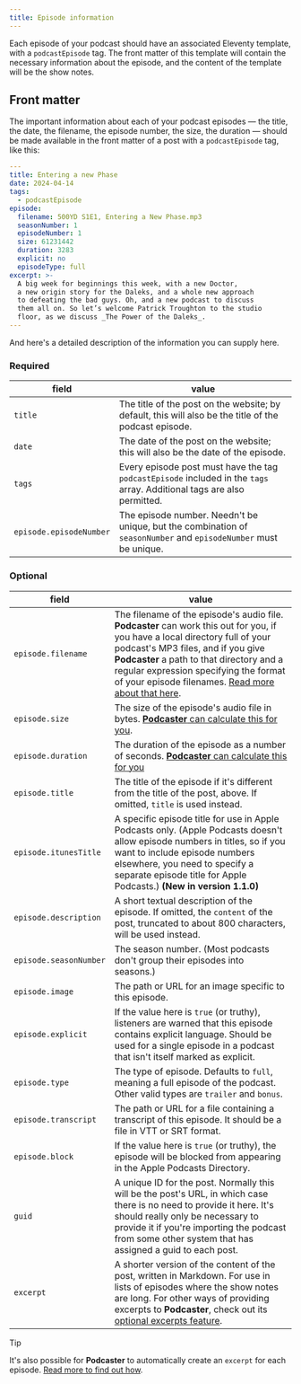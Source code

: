 ```yaml
---
title: Episode information
---
```

Each episode of your podcast should have an associated Eleventy template, with a `podcastEpisode` tag. The front matter of this template will contain the necessary information about the episode, and the content of the template will be the show notes.

## Front matter

The important information about each of your podcast episodes — the title, the date, the filename, the episode number, the size, the duration — should be made available in the front matter of a post with a `podcastEpisode` tag, like this:

```yaml
---
title: Entering a new Phase
date: 2024-04-14
tags:
  - podcastEpisode
episode:
  filename: 500YD S1E1, Entering a New Phase.mp3
  seasonNumber: 1
  episodeNumber: 1
  size: 61231442
  duration: 3283
  explicit: no
  episodeType: full
excerpt: >-
  A big week for beginnings this week, with a new Doctor, 
  a new origin story for the Daleks, and a whole new approach 
  to defeating the bad guys. Oh, and a new podcast to discuss 
  them all on. So let’s welcome Patrick Troughton to the studio
  floor, as we discuss _The Power of the Daleks_.
---
```

And here's a detailed description of the information you can supply here.

### Required

| field | value |
| ----- | ----- |
| `title` | The title of the post on the website; by default, this will also be the title of the podcast episode. |
| `date` | The date of the post on the website; this will also be the date of the episode. |
| `tags` | Every episode post must have the tag `podcastEpisode` included in the `tags` array. Additional tags are also permitted. |
| `episode.episodeNumber` | The episode number. Needn't be unique, but the combination of `seasonNumber` and `episodeNumber` must be unique. |

### Optional

| field | value |
| ----- | ----- |
| `episode.filename` | The filename of the episode's audio file. **Podcaster** can work this out for you, if you have a local directory full of your podcast's MP3 files, and if you give **Podcaster** a path to that directory and a regular expression specifying the format of your episode filenames. [Read more about that here](filename-size-and-duration.md). |
| `episode.size` | The size of the episode's audio file in bytes. [**Podcaster** can calculate this for you](filename-size-and-duration.md).  |
| `episode.duration` | The duration of the episode as a number of seconds. [**Podcaster** can calculate this for you](filename-size-and-duration.md)|
| `episode.title` | The title of the episode if it's different from the title of the post, above. If omitted, `title` is used instead. |
| `episode.itunesTitle` | A specific episode title for use in Apple Podcasts only. (Apple Podcasts doesn't allow episode numbers in titles, so if you want to include episode numbers elsewhere, you need to specify a separate episode title for Apple Podcasts.) **(New in version 1.1.0)** |
| `episode.description` | A short textual description of the episode. If omitted, the `content` of the post, truncated to about 800 characters, will be used instead. |
| `episode.seasonNumber` | The season number. (Most podcasts don't group their episodes into seasons.) |
| `episode.image` | The path or URL for an image specific to this episode. |
| `episode.explicit` | If the value here is `true` (or truthy), listeners are warned that this episode contains explicit language. Should be used for a single episode in a podcast that isn't itself marked as explicit. |
| `episode.type` | The type of episode. Defaults to `full`, meaning a full episode of the podcast. Other valid types are `trailer` and `bonus`. |
| `episode.transcript` |  The path or URL for a file containing a transcript of this episode. It should be a file in VTT or SRT format. |
| `episode.block` |  If the value here is `true` (or truthy), the episode will be blocked from appearing in the Apple Podcasts Directory. |
| `guid` | A unique ID for the post. Normally this will be the post's URL, in which case there is no need to provide it here. It's should really only be necessary to provide it if you're importing the podcast from some other system that has assigned a guid to each post. |
| `excerpt` | A shorter version of the content of the post, written in Markdown. For use in lists of episodes where the show notes are long. For other ways of providing excerpts to **Podcaster**, check out its [optional excerpts feature][excerpts]. |

[excerpts]: /docs/optional-features.md#excerpts

> [!TIP]
> It's also possible for **Podcaster** to automatically create an `excerpt` for each episode. [Read more to find out how](/docs/optional-features.md#excerpts).
